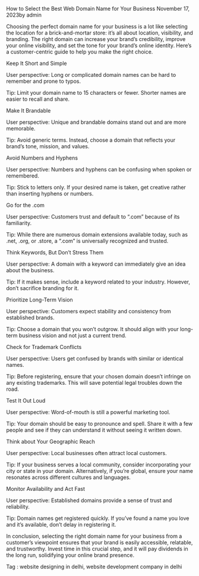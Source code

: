 How to Select the Best Web Domain Name for Your Business
November 17, 2023by admin

Choosing the perfect domain name for your business is a lot like selecting the location for a brick-and-mortar store: it’s all about location, visibility, and branding. The right domain can increase your brand’s credibility, improve your online visibility, and set the tone for your brand’s online identity. Here’s a customer-centric guide to help you make the right choice.

Keep It Short and Simple

User perspective: Long or complicated domain names can be hard to remember and prone to typos.

Tip: Limit your domain name to 15 characters or fewer. Shorter names are easier to recall and share.

Make It Brandable

User perspective: Unique and brandable domains stand out and are more memorable.

Tip: Avoid generic terms. Instead, choose a domain that reflects your brand’s tone, mission, and values.

Avoid Numbers and Hyphens

User perspective: Numbers and hyphens can be confusing when spoken or remembered.

Tip: Stick to letters only. If your desired name is taken, get creative rather than inserting hyphens or numbers.

Go for the .com

User perspective: Customers trust and default to “.com” because of its familiarity.

Tip: While there are numerous domain extensions available today, such as .net, .org, or .store, a “.com” is universally recognized and trusted.

Think Keywords, But Don’t Stress Them

User perspective: A domain with a keyword can immediately give an idea about the business.

Tip: If it makes sense, include a keyword related to your industry. However, don’t sacrifice branding for it.

Prioritize Long-Term Vision

User perspective: Customers expect stability and consistency from established brands.

Tip: Choose a domain that you won’t outgrow. It should align with your long-term business vision and not just a current trend.

Check for Trademark Conflicts

User perspective: Users get confused by brands with similar or identical names.

Tip: Before registering, ensure that your chosen domain doesn’t infringe on any existing trademarks. This will save potential legal troubles down the road.

Test It Out Loud

User perspective: Word-of-mouth is still a powerful marketing tool.

Tip: Your domain should be easy to pronounce and spell. Share it with a few people and see if they can understand it without seeing it written down.

Think about Your Geographic Reach

User perspective: Local businesses often attract local customers.

Tip: If your business serves a local community, consider incorporating your city or state in your domain. Alternatively, if you’re global, ensure your name resonates across different cultures and languages.

Monitor Availability and Act Fast

User perspective: Established domains provide a sense of trust and reliability.

Tip: Domain names get registered quickly. If you’ve found a name you love and it’s available, don’t delay in registering it.

In conclusion, selecting the right domain name for your business from a customer’s viewpoint ensures that your brand is easily accessible, relatable, and trustworthy. Invest time in this crucial step, and it will pay dividends in the long run, solidifying your online brand presence.

Tag : website designing in delhi, website development company in delhi
